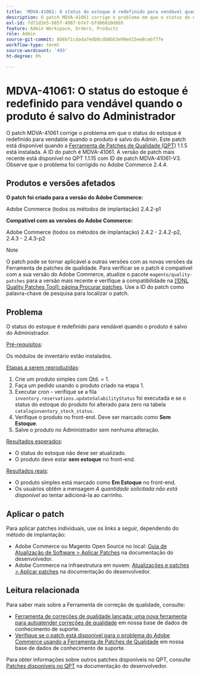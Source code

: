 ```yaml
---
title: 'MDVA-41061: O status do estoque é redefinido para vendável quando o produto é salvo do Administrador'
description: O patch MDVA-41061 corrige o problema em que o status do estoque é redefinido para vendable quando o produto é salvo do Admin. Este patch está disponível quando a [Ferramenta de correções de qualidade (QPT)](https://experienceleague.adobe.com/en/docs/commerce-operations/upgrade-guide/patches/overview) 1.1.5 está instalada. A ID do patch é MDVA-41061. A versão de patch mais recente está disponível no QPT 1.1.15 com ID de patch MDVA-41061-V3. Observe que o problema foi corrigido no Adobe Commerce 2.4.4.
exl-id: fd71d3e5-685f-4987-b7e7-bfd86810d865
feature: Admin Workspace, Orders, Products
role: Admin
source-git-commit: 8b6bf1cdada7edb0cdb0bb3e90ed15ee8cebf77e
workflow-type: tm+mt
source-wordcount: '493'
ht-degree: 0%

---
```


# MDVA-41061: O status do estoque é redefinido para vendável quando o produto é salvo do Administrador

O patch MDVA-41061 corrige o problema em que o status do estoque é redefinido para vendable quando o produto é salvo do Admin. Este patch está disponível quando a [Ferramenta de Patches de Qualidade (QPT)](https://experienceleague.adobe.com/en/docs/commerce-operations/upgrade-guide/patches/overview) 1.1.5 está instalada. A ID do patch é MDVA-41061. A versão de patch mais recente está disponível no QPT 1.1.15 com ID de patch MDVA-41061-V3. Observe que o problema foi corrigido no Adobe Commerce 2.4.4.

## Produtos e versões afetados

**O patch foi criado para a versão do Adobe Commerce:**

Adobe Commerce (todos os métodos de implantação) 2.4.2-p1

**Compatível com as versões do Adobe Commerce:**

Adobe Commerce (todos os métodos de implantação) 2.4.2 - 2.4.2-p2, 2.4.3 - 2.4.3-p2

>[!NOTE]
>
>O patch pode se tornar aplicável a outras versões com as novas versões da Ferramenta de patches de qualidade. Para verificar se o patch é compatível com a sua versão do Adobe Commerce, atualize o pacote `magento/quality-patches` para a versão mais recente e verifique a compatibilidade na [[!DNL Quality Patches Tool]: página Procurar patches](https://experienceleague.adobe.com/tools/commerce-quality-patches/index.html). Use a ID do patch como palavra-chave de pesquisa para localizar o patch.

## Problema

O status do estoque é redefinido para vendável quando o produto é salvo do Administrador.

<u>Pré-requisitos</u>:

Os módulos de inventário estão instalados.

<u>Etapas a serem reproduzidas</u>:

1. Crie um produto simples com Qtd. = 1.
1. Faça um pedido usando o produto criado na etapa 1.
1. Executar cron - verifique se a fila `inventory.reservations.updateSalabilityStatus` foi executada e se o status do estoque do produto foi alterado para zero na tabela `cataloginventory_stock_status`.
1. Verifique o produto no front-end. Deve ser marcado como **Sem Estoque**.
1. Salve o produto no Administrador sem nenhuma alteração.

<u>Resultados esperados</u>:

* O status do estoque não deve ser atualizado.
* O produto deve estar **sem estoque** no front-end.

<u>Resultados reais</u>:

* O produto simples está marcado como **Em Estoque** no front-end.
* Os usuários obtêm a mensagem *A quantidade solicitada não está disponível* ao tentar adicioná-la ao carrinho.

## Aplicar o patch

Para aplicar patches individuais, use os links a seguir, dependendo do método de implantação:

* Adobe Commerce ou Magento Open Source no local: [Guia de Atualização de Software > Aplicar Patches](https://experienceleague.adobe.com/en/docs/commerce-operations/tools/quality-patches-tool/usage) na documentação do desenvolvedor.
* Adobe Commerce na infraestrutura em nuvem: [Atualizações e patches > Aplicar patches](https://experienceleague.adobe.com/en/docs/commerce-cloud-service/user-guide/develop/upgrade/apply-patches) na documentação do desenvolvedor.

## Leitura relacionada

Para saber mais sobre a Ferramenta de correção de qualidade, consulte:

* [Ferramenta de correções de qualidade lançada: uma nova ferramenta para autoatender correções de qualidade](/help/announcements/adobe-commerce-announcements/magento-quality-patches-released-new-tool-to-self-serve-quality-patches.md) em nossa base de dados de conhecimento de suporte.
* [Verifique se o patch está disponível para o problema do Adobe Commerce usando a Ferramenta de Patches de Qualidade](/help/support-tools/patches-available-in-qpt-tool/check-patch-for-magento-issue-with-magento-quality-patches.md) em nossa base de dados de conhecimento de suporte.

Para obter informações sobre outros patches disponíveis no QPT, consulte [Patches disponíveis no QPT](https://experienceleague.adobe.com/tools/commerce-quality-patches/index.html) na documentação do desenvolvedor.
